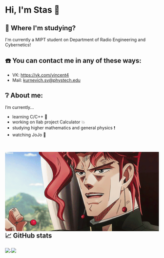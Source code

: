 # Hi, I'm Stas 👋

## :office: Where I'm studying?
I'm currently a MIPT student on Department of Radio Engineering and Cybernetics!

## :phone: You can contact me in any of these ways:
- VK: https://vk.com/vincent4
- Mail: kurnevich.sv@phystech.edu

## :grey_question: About me:
I’m currently...
- learning С/C++ :eyes:
- working on Ilab project Calculator :boom:
- studying higher mathematics and general physics :exclamation:
- watching JoJo :purple_heart:

</br>
</br>

<a href="https://www.youtube.com/watch?v=S6k4hcWSX94&ab_channel=JOJO">
<img hight="450" width="800" alt="GIF" align="right" src="https://github.com/Stan1slavssKy/Stan1slavssKy/blob/main/assets/GRPY.gif">
</a>

</br>
</br>

## 📈 GitHub stats

<a href="https://www.youtube.com/watch?v=dQw4w9WgXcQ&ab_channel=RickAstleyVEVO">
  <img align="center" src="https://github-readme-stats.vercel.app/api/top-langs/?username=Stan1slavssKy&theme=synthwave"/>
</a>

<a href="https://www.youtube.com/watch?v=dQw4w9WgXcQ&ab_channel=RickAstleyVEVO">
  <img align="center" src="https://github-readme-stats.vercel.app/api?username=Stan1slavssKy&&show_icons=true&theme=synthwave" />
</a>
